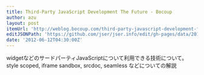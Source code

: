 ```yaml
---
title: Third-Party JavaScript Development The Future - Bocoup
author: azu
layout: post
itemUrl: 'http://weblog.bocoup.com/third-party-javascript-development-future/'
editJSONPath: 'https://github.com/jser/jser.info/edit/gh-pages/data/2012/06/index.json'
date: '2012-06-12T04:30:00Z'
---
```

widgetなどのサードパーティJavaScriptについて利用できる技術について。
style scoped, iframe sandbox, srcdoc, seamless などについての解説
